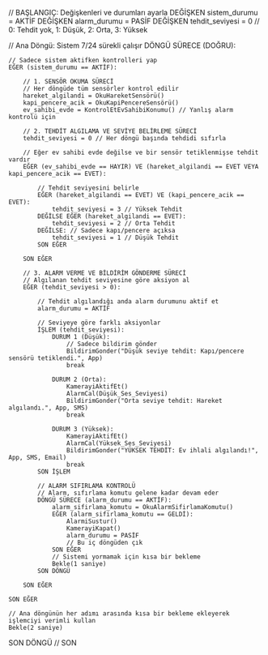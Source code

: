 // BAŞLANGIÇ: Değişkenleri ve durumları ayarla
DEĞİŞKEN sistem_durumu = AKTİF
DEĞİŞKEN alarm_durumu = PASİF
DEĞİŞKEN tehdit_seviyesi = 0 // 0: Tehdit yok, 1: Düşük, 2: Orta, 3: Yüksek

// Ana Döngü: Sistem 7/24 sürekli çalışır
DÖNGÜ SÜRECE (DOĞRU):

    // Sadece sistem aktifken kontrolleri yap
    EĞER (sistem_durumu == AKTİF):

        // 1. SENSÖR OKUMA SÜRECİ
        // Her döngüde tüm sensörler kontrol edilir
        hareket_algilandi = OkuHareketSensörü()
        kapi_pencere_acik = OkuKapiPencereSensörü()
        ev_sahibi_evde = KontrolEtEvSahibiKonumu() // Yanlış alarm kontrolü için

        // 2. TEHDİT ALGILAMA VE SEVİYE BELİRLEME SÜRECİ
        tehdit_seviyesi = 0 // Her döngü başında tehdidi sıfırla

        // Eğer ev sahibi evde değilse ve bir sensör tetiklenmişse tehdit vardır
        EĞER (ev_sahibi_evde == HAYIR) VE (hareket_algilandi == EVET VEYA kapi_pencere_acik == EVET):
            
            // Tehdit seviyesini belirle
            EĞER (hareket_algilandi == EVET) VE (kapi_pencere_acik == EVET):
                tehdit_seviyesi = 3 // Yüksek Tehdit
            DEĞİLSE EĞER (hareket_algilandi == EVET):
                tehdit_seviyesi = 2 // Orta Tehdit
            DEĞİLSE: // Sadece kapı/pencere açıksa
                tehdit_seviyesi = 1 // Düşük Tehdit
            SON EĞER

        SON EĞER

        // 3. ALARM VERME VE BİLDİRİM GÖNDERME SÜRECİ
        // Algılanan tehdit seviyesine göre aksiyon al
        EĞER (tehdit_seviyesi > 0):
            
            // Tehdit algılandığı anda alarm durumunu aktif et
            alarm_durumu = AKTİF

            // Seviyeye göre farklı aksiyonlar
            İŞLEM (tehdit_seviyesi):
                DURUM 1 (Düşük):
                    // Sadece bildirim gönder
                    BildirimGonder("Düşük seviye tehdit: Kapı/pencere sensörü tetiklendi.", App)
                    break

                DURUM 2 (Orta):
                    KamerayiAktifEt()
                    AlarmCal(Düşük_Ses_Seviyesi)
                    BildirimGonder("Orta seviye tehdit: Hareket algılandı.", App, SMS)
                    break
                
                DURUM 3 (Yüksek):
                    KamerayiAktifEt()
                    AlarmCal(Yüksek_Ses_Seviyesi)
                    BildirimGonder("YÜKSEK TEHDİT: Ev ihlali algılandı!", App, SMS, Email)
                    break
            SON İŞLEM

            // ALARM SIFIRLAMA KONTROLÜ
            // Alarm, sıfırlama komutu gelene kadar devam eder
            DÖNGÜ SÜRECE (alarm_durumu == AKTİF):
                alarm_sifirlama_komutu = OkuAlarmSifirlamaKomutu()
                EĞER (alarm_sifirlama_komutu == GELDİ):
                    AlarmiSustur()
                    KamerayiKapat()
                    alarm_durumu = PASİF
                    // Bu iç döngüden çık
                SON EĞER
                // Sistemi yormamak için kısa bir bekleme
                Bekle(1 saniye) 
            SON DÖNGÜ

        SON EĞER
        
    SON EĞER

    // Ana döngünün her adımı arasında kısa bir bekleme ekleyerek işlemciyi verimli kullan
    Bekle(2 saniye)

SON DÖNGÜ
// SON
